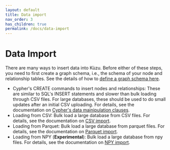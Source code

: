 ```yaml
---
layout: default
title: Data import
nav_order: 3
has_children: true
permalink: /docs/data-import
---
```


# Data Import 
There are many ways to insert data into Kùzu. Before either of these steps, you need to first create a graph schema, i.e., the schema of your node and relationship tables. See the details of how to [define a graph schema here](../cypher/ddl.md). 
  - Cypher's CREATE commands to insert nodes and relationships: These are similar to SQL's INSERT statements and slower than bulk loading through CSV files. For large databases, these should be used to do small updates after an initial CSV uploading. For details, see the documentation on [Cypher's data mainipulation clauses](../cypher/data-manipulation-clauses/overview.md).
  - Loading from CSV: Bulk load a large database from CSV files. For details, see the documentation on [CSV import](csv-import.md).
  - Loading from Parquet: Bulk load a large database from parquet files. For details, see the documentation on [Parquet import](parquet-import.md).
  - Loading from NPY (**Experimental**): Bulk load a large database from npy files. For details, see the documentation on [NPY import](npy-import.md).
